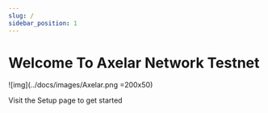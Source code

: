 ```yaml
---
slug: /
sidebar_position: 1
---
```


# Welcome To Axelar Network Testnet
![img](../docs/images/Axelar.png =200x50)

Visit the Setup page to get started
